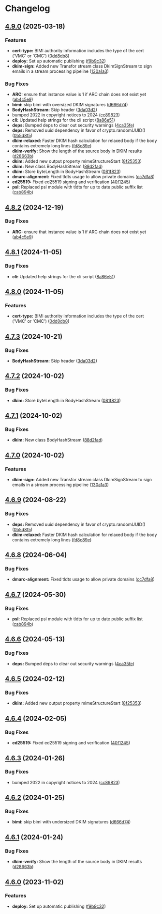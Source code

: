 # Changelog

## [4.9.0](https://github.com/augjoh/mailauth/compare/v4.8.2...v4.9.0) (2025-03-18)


### Features

* **cert-type:** BIMI authority information includes the type of the cert ('VMC' or 'CMC') ([0dd8db8](https://github.com/augjoh/mailauth/commit/0dd8db81b2ffc8b9d84d1a4396c65bfa9a347088))
* **deploy:** Set up automatic publishing ([f9b9c32](https://github.com/augjoh/mailauth/commit/f9b9c325e4dbac060114aa12c5887ea8c92c0bf8))
* **dkim-sign:** Added new Transfor stream class DkimSignStream to sign emails in a stream processing pipeline ([130a1a3](https://github.com/augjoh/mailauth/commit/130a1a3812fac2ad710f244510ca60887c2d33a9))


### Bug Fixes

* **ARC:** ensure that instance value is 1 if ARC chain does not exist yet ([ab4c5e9](https://github.com/augjoh/mailauth/commit/ab4c5e9ae0158e196b10f346321ca55b8f06c679))
* **bimi:** skip bimi with oversized DKIM signatures ([d666d74](https://github.com/augjoh/mailauth/commit/d666d7476cbcae8b3161c78a7e737559ad112fd9))
* **BodyHashStream:** Skip header ([3da03d2](https://github.com/augjoh/mailauth/commit/3da03d23baa90acb119c7946c2cd740a72ba069d))
* bumped 2022 in copyright notices to 2024 ([cc89823](https://github.com/augjoh/mailauth/commit/cc8982349d14b42a28581ebc52aa6de2e11b5be8))
* **cli:** Updated help strings for the cli script ([8a86e51](https://github.com/augjoh/mailauth/commit/8a86e51bff0300a7daea26062481ac56904202a8))
* **deps:** Bumped deps to clear out security warnings ([4ca35fe](https://github.com/augjoh/mailauth/commit/4ca35fef37e37ae715c420b8a52c7cb202e4b360))
* **deps:** Removed uuid dependency in favor of crypto.randomUUID() ([0b5d8f5](https://github.com/augjoh/mailauth/commit/0b5d8f5328d0b82f75daea7fdbd74e1e76e8b642))
* **dkim-relaxed:** Faster DKIM hash calculation for relaxed body if the body contains extremely long lines ([fd8c89e](https://github.com/augjoh/mailauth/commit/fd8c89edd87a114464f99ebf79a1e903a8287876))
* **dkim-verify:** Show the length of the source body in DKIM results ([d28663b](https://github.com/augjoh/mailauth/commit/d28663b30b0bfaf07d395e9d3eaea044c9085657))
* **dkim:** Added new output property mimeStructureStart ([8f25353](https://github.com/augjoh/mailauth/commit/8f25353fa6a67ba3e1f0c5091325007b2434a29d))
* **dkim:** New class BodyHashStream ([88d2fad](https://github.com/augjoh/mailauth/commit/88d2fad329a9a6fc8ebc1da4efc1c4844ae49507))
* **dkim:** Store byteLength in BodyHashStream ([081f823](https://github.com/augjoh/mailauth/commit/081f82340505d4beb88f12728919d851d35b6576))
* **dmarc-alignment:** Fixed tldts usage to allow private domains ([cc7dfa8](https://github.com/augjoh/mailauth/commit/cc7dfa8d820c1a4112602340192010354d51cd52))
* **ed25519:** Fixed ed25519 signing and verification ([40f1245](https://github.com/augjoh/mailauth/commit/40f12457d8f49f0ea21015fe4203b4de746ab7b8))
* **psl:** Replaced psl module with tldts for up to date public suffix list ([cab894b](https://github.com/augjoh/mailauth/commit/cab894b54a3544b33a641f377783db67a43bec0e))

## [4.8.2](https://github.com/postalsys/mailauth/compare/v4.8.1...v4.8.2) (2024-12-19)


### Bug Fixes

* **ARC:** ensure that instance value is 1 if ARC chain does not exist yet ([ab4c5e9](https://github.com/postalsys/mailauth/commit/ab4c5e9ae0158e196b10f346321ca55b8f06c679))

## [4.8.1](https://github.com/postalsys/mailauth/compare/v4.8.0...v4.8.1) (2024-11-05)


### Bug Fixes

* **cli:** Updated help strings for the cli script ([8a86e51](https://github.com/postalsys/mailauth/commit/8a86e51bff0300a7daea26062481ac56904202a8))

## [4.8.0](https://github.com/postalsys/mailauth/compare/v4.7.3...v4.8.0) (2024-11-05)


### Features

* **cert-type:** BIMI authority information includes the type of the cert ('VMC' or 'CMC') ([0dd8db8](https://github.com/postalsys/mailauth/commit/0dd8db81b2ffc8b9d84d1a4396c65bfa9a347088))

## [4.7.3](https://github.com/postalsys/mailauth/compare/v4.7.2...v4.7.3) (2024-10-21)


### Bug Fixes

* **BodyHashStream:** Skip header ([3da03d2](https://github.com/postalsys/mailauth/commit/3da03d23baa90acb119c7946c2cd740a72ba069d))

## [4.7.2](https://github.com/postalsys/mailauth/compare/v4.7.1...v4.7.2) (2024-10-02)


### Bug Fixes

* **dkim:** Store byteLength in BodyHashStream ([081f823](https://github.com/postalsys/mailauth/commit/081f82340505d4beb88f12728919d851d35b6576))

## [4.7.1](https://github.com/postalsys/mailauth/compare/v4.7.0...v4.7.1) (2024-10-02)


### Bug Fixes

* **dkim:** New class BodyHashStream ([88d2fad](https://github.com/postalsys/mailauth/commit/88d2fad329a9a6fc8ebc1da4efc1c4844ae49507))

## [4.7.0](https://github.com/postalsys/mailauth/compare/v4.6.9...v4.7.0) (2024-10-02)


### Features

* **dkim-sign:** Added new Transfor stream class DkimSignStream to sign emails in a stream processing pipeline ([130a1a3](https://github.com/postalsys/mailauth/commit/130a1a3812fac2ad710f244510ca60887c2d33a9))

## [4.6.9](https://github.com/postalsys/mailauth/compare/v4.6.8...v4.6.9) (2024-08-22)


### Bug Fixes

* **deps:** Removed uuid dependency in favor of crypto.randomUUID() ([0b5d8f5](https://github.com/postalsys/mailauth/commit/0b5d8f5328d0b82f75daea7fdbd74e1e76e8b642))
* **dkim-relaxed:** Faster DKIM hash calculation for relaxed body if the body contains extremely long lines ([fd8c89e](https://github.com/postalsys/mailauth/commit/fd8c89edd87a114464f99ebf79a1e903a8287876))

## [4.6.8](https://github.com/postalsys/mailauth/compare/v4.6.7...v4.6.8) (2024-06-04)


### Bug Fixes

* **dmarc-alignment:** Fixed tldts usage to allow private domains ([cc7dfa8](https://github.com/postalsys/mailauth/commit/cc7dfa8d820c1a4112602340192010354d51cd52))

## [4.6.7](https://github.com/postalsys/mailauth/compare/v4.6.6...v4.6.7) (2024-05-30)


### Bug Fixes

* **psl:** Replaced psl module with tldts for up to date public suffix list ([cab894b](https://github.com/postalsys/mailauth/commit/cab894b54a3544b33a641f377783db67a43bec0e))

## [4.6.6](https://github.com/postalsys/mailauth/compare/v4.6.5...v4.6.6) (2024-05-13)


### Bug Fixes

* **deps:** Bumped deps to clear out security warnings ([4ca35fe](https://github.com/postalsys/mailauth/commit/4ca35fef37e37ae715c420b8a52c7cb202e4b360))

## [4.6.5](https://github.com/postalsys/mailauth/compare/v4.6.4...v4.6.5) (2024-02-12)


### Bug Fixes

* **dkim:** Added new output property mimeStructureStart ([8f25353](https://github.com/postalsys/mailauth/commit/8f25353fa6a67ba3e1f0c5091325007b2434a29d))

## [4.6.4](https://github.com/postalsys/mailauth/compare/v4.6.3...v4.6.4) (2024-02-05)


### Bug Fixes

* **ed25519:** Fixed ed25519 signing and verification ([40f1245](https://github.com/postalsys/mailauth/commit/40f12457d8f49f0ea21015fe4203b4de746ab7b8))

## [4.6.3](https://github.com/postalsys/mailauth/compare/v4.6.2...v4.6.3) (2024-01-26)


### Bug Fixes

* bumped 2022 in copyright notices to 2024 ([cc89823](https://github.com/postalsys/mailauth/commit/cc8982349d14b42a28581ebc52aa6de2e11b5be8))

## [4.6.2](https://github.com/postalsys/mailauth/compare/v4.6.1...v4.6.2) (2024-01-25)

### Bug Fixes

-   **bimi:** skip bimi with undersized DKIM signatures ([d666d74](https://github.com/postalsys/mailauth/commit/d666d7476cbcae8b3161c78a7e737559ad112fd9))

## [4.6.1](https://github.com/postalsys/mailauth/compare/v4.6.0...v4.6.1) (2024-01-24)

### Bug Fixes

-   **dkim-verify:** Show the length of the source body in DKIM results ([d28663b](https://github.com/postalsys/mailauth/commit/d28663b30b0bfaf07d395e9d3eaea044c9085657))

## [4.6.0](https://github.com/postalsys/mailauth/compare/v4.5.2...v4.6.0) (2023-11-02)

### Features

-   **deploy:** Set up automatic publishing ([f9b9c32](https://github.com/postalsys/mailauth/commit/f9b9c325e4dbac060114aa12c5887ea8c92c0bf8))
